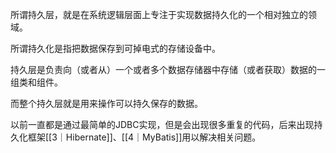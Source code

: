 
所谓持久层，就是在系统逻辑层面上专注于实现数据持久化的一个相对独立的领域。

所谓持久化是指把数据保存到可掉电式的存储设备中。

持久层是负责向（或者从）一个或者多个数据存储器中存储（或者获取）数据的一组类和组件。

而整个持久层就是用来操作可以持久保存的数据。

以前一直都是通过最简单的JDBC实现，但是会出现很多重复的代码，后来出现持久化框架[[3｜Hibernate]]、[[4｜MyBatis]]用以解决相关问题。


